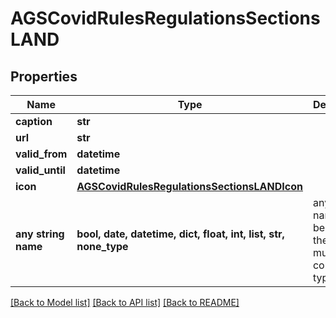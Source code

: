 # AGSCovidRulesRegulationsSectionsLAND


## Properties
Name | Type | Description | Notes
------------ | ------------- | ------------- | -------------
**caption** | **str** |  | [optional] 
**url** | **str** |  | [optional] 
**valid_from** | **datetime** |  | [optional] 
**valid_until** | **datetime** |  | [optional] 
**icon** | [**AGSCovidRulesRegulationsSectionsLANDIcon**](AGSCovidRulesRegulationsSectionsLANDIcon.md) |  | [optional] 
**any string name** | **bool, date, datetime, dict, float, int, list, str, none_type** | any string name can be used but the value must be the correct type | [optional]

[[Back to Model list]](../README.md#documentation-for-models) [[Back to API list]](../README.md#documentation-for-api-endpoints) [[Back to README]](../README.md)



